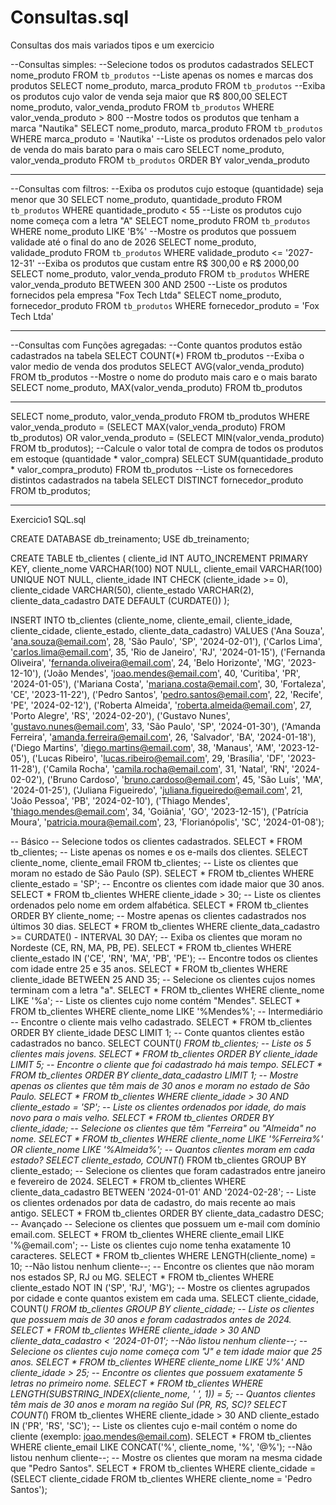 # Consultas.sql
Consultas dos mais variados tipos e um exercicio

--Consultas simples:
--Selecione todos os produtos cadastrados
SELECT nome_produto FROM `tb_produtos`
--Liste apenas os nomes e marcas dos produtos
SELECT nome_produto, marca_produto FROM `tb_produtos`
--Exiba os produtos cujo valor de venda seja maior que R$ 800,00
SELECT nome_produto, valor_venda_produto FROM `tb_produtos` WHERE valor_venda_produto > 800
--Mostre todos os produtos que tenham a marca "Nautika"
SELECT nome_produto, marca_produto FROM `tb_produtos` WHERE marca_produto = 'Nautika'
--Liste os produtos ordenados pelo valor de venda do mais barato para o mais caro
SELECT nome_produto, valor_venda_produto FROM `tb_produtos` ORDER BY valor_venda_produto
______________________________________________________________________________________________________________________
--Consultas com filtros:
--Exiba os produtos cujo estoque (quantidade) seja menor que 30
SELECT nome_produto, quantidade_produto FROM `tb_produtos` WHERE quantidade_produto < 55
--Liste os produtos cujo nome começa com a letra "A"
SELECT nome_produto FROM `tb_produtos` WHERE nome_produto LIKE 'B%'
--Mostre os produtos que possuem validade até o final do ano de 2026
SELECT nome_produto, validade_produto FROM `tb_produtos` WHERE validade_produto <= '2027-12-31'
--Exiba os produtos que custam entre R$ 300,00 e R$ 2000,00
SELECT nome_produto, valor_venda_produto FROM `tb_produtos` WHERE valor_venda_produto BETWEEN 300 AND 2500
--Liste os produtos fornecidos pela empresa "Fox Tech Ltda"
SELECT nome_produto, fornecedor_produto FROM `tb_produtos` WHERE fornecedor_produto = 'Fox Tech Ltda'
______________________________________________________________________________________________________________________
--Consultas com Funções agregadas:
--Conte quantos produtos estão cadastrados na tabela
SELECT COUNT(*) FROM tb_produtos
--Exiba o valor medio de venda dos produtos
SELECT AVG(valor_venda_produto) FROM tb_produtos
--Mostre o nome do produto mais caro e o mais barato
SELECT nome_produto, MAX(valor_venda_produto) FROM tb_produtos
_______________________________________________________________________________________________________________________
SELECT nome_produto, valor_venda_produto
FROM tb_produtos
WHERE valor_venda_produto = (SELECT MAX(valor_venda_produto) FROM tb_produtos)
OR valor_venda_produto = (SELECT MIN(valor_venda_produto) FROM tb_produtos);
--Calcule o valor total de compra de todos os produtos em estoque (quantidade * valor_compra)
SELECT SUM(quantidade_produto * valor_compra_produto) FROM tb_produtos
--Liste os fornecedores distintos cadastrados na tabela
SELECT DISTINCT fornecedor_produto FROM tb_produtos;
_______________________________________________________________________________________________________________________
Exercicio1 SQL.sql

CREATE DATABASE db_treinamento;
USE db_treinamento;

CREATE TABLE tb_clientes (
    cliente_id INT AUTO_INCREMENT PRIMARY KEY,
    cliente_nome VARCHAR(100) NOT NULL,
    cliente_email VARCHAR(100) UNIQUE NOT NULL,
    cliente_idade INT CHECK (cliente_idade >= 0),
    cliente_cidade VARCHAR(50),
    cliente_estado VARCHAR(2),
    cliente_data_cadastro DATE DEFAULT (CURDATE())
);

INSERT INTO tb_clientes (cliente_nome, cliente_email, cliente_idade, cliente_cidade, cliente_estado, cliente_data_cadastro)
VALUES 
('Ana Souza', 'ana.souza@email.com', 28, 'São Paulo', 'SP', '2024-02-01'),
('Carlos Lima', 'carlos.lima@email.com', 35, 'Rio de Janeiro', 'RJ', '2024-01-15'),
('Fernanda Oliveira', 'fernanda.oliveira@email.com', 24, 'Belo Horizonte', 'MG', '2023-12-10'),
('João Mendes', 'joao.mendes@email.com', 40, 'Curitiba', 'PR', '2024-01-05'),
('Mariana Costa', 'mariana.costa@email.com', 30, 'Fortaleza', 'CE', '2023-11-22'),
('Pedro Santos', 'pedro.santos@email.com', 22, 'Recife', 'PE', '2024-02-12'),
('Roberta Almeida', 'roberta.almeida@email.com', 27, 'Porto Alegre', 'RS', '2024-02-20'),
('Gustavo Nunes', 'gustavo.nunes@email.com', 33, 'São Paulo', 'SP', '2024-01-30'),
('Amanda Ferreira', 'amanda.ferreira@email.com', 26, 'Salvador', 'BA', '2024-01-18'),
('Diego Martins', 'diego.martins@email.com', 38, 'Manaus', 'AM', '2023-12-05'),
('Lucas Ribeiro', 'lucas.ribeiro@email.com', 29, 'Brasília', 'DF', '2023-11-28'),
('Camila Rocha', 'camila.rocha@email.com', 31, 'Natal', 'RN', '2024-02-02'),
('Bruno Cardoso', 'bruno.cardoso@email.com', 45, 'São Luís', 'MA', '2024-01-25'),
('Juliana Figueiredo', 'juliana.figueiredo@email.com', 21, 'João Pessoa', 'PB', '2024-02-10'),
('Thiago Mendes', 'thiago.mendes@email.com', 34, 'Goiânia', 'GO', '2023-12-15'),
('Patrícia Moura', 'patricia.moura@email.com', 23, 'Florianópolis', 'SC', '2024-01-08');





-- Básico
-- Selecione todos os clientes cadastrados.
SELECT * FROM tb_clientes;
-- Liste apenas os nomes e os e-mails dos clientes.
SELECT cliente_nome, cliente_email FROM tb_clientes;
-- Liste os clientes que moram no estado de São Paulo (SP).
SELECT * FROM tb_clientes WHERE cliente_estado = 'SP';
-- Encontre os clientes com idade maior que 30 anos.
SELECT * FROM tb_clientes WHERE cliente_idade > 30;
-- Liste os clientes ordenados pelo nome em ordem alfabética.
SELECT * FROM tb_clientes ORDER BY cliente_nome;
-- Mostre apenas os clientes cadastrados nos últimos 30 dias.
SELECT * FROM tb_clientes WHERE cliente_data_cadastro >= CURDATE() - INTERVAL 30 DAY;
-- Exiba os clientes que moram no Nordeste (CE, RN, MA, PB, PE).
SELECT * FROM tb_clientes WHERE cliente_estado IN ('CE', 'RN', 'MA', 'PB', 'PE');
-- Encontre todos os clientes com idade entre 25 e 35 anos.
SELECT * FROM tb_clientes WHERE cliente_idade BETWEEN 25 AND 35;
-- Selecione os clientes cujos nomes terminam com a letra "a".
SELECT * FROM tb_clientes WHERE cliente_nome LIKE '%a';
-- Liste os clientes cujo nome contém "Mendes".
SELECT * FROM tb_clientes WHERE cliente_nome LIKE '%Mendes%';
-- Intermediário
-- Encontre o cliente mais velho cadastrado.
SELECT * FROM tb_clientes ORDER BY cliente_idade DESC LIMIT 1;
-- Conte quantos clientes estão cadastrados no banco.
SELECT COUNT(*) FROM tb_clientes;
-- Liste os 5 clientes mais jovens.
SELECT * FROM tb_clientes ORDER BY cliente_idade LIMIT 5;
-- Encontre o cliente que foi cadastrado há mais tempo.
SELECT * FROM tb_clientes ORDER BY cliente_data_cadastro LIMIT 1;
-- Mostre apenas os clientes que têm mais de 30 anos e moram no estado de São Paulo.
SELECT * FROM tb_clientes WHERE cliente_idade > 30 AND cliente_estado = 'SP';
-- Liste os clientes ordenados por idade, do mais novo para o mais velho.
SELECT * FROM tb_clientes ORDER BY cliente_idade;
-- Selecione os clientes que têm "Ferreira" ou "Almeida" no nome.
SELECT * FROM tb_clientes WHERE cliente_nome LIKE '%Ferreira%' OR cliente_nome LIKE '%Almeida%';
-- Quantos clientes moram em cada estado?
SELECT cliente_estado, COUNT(*) FROM tb_clientes GROUP BY cliente_estado;
-- Selecione os clientes que foram cadastrados entre janeiro e fevereiro de 2024.
SELECT * FROM tb_clientes WHERE cliente_data_cadastro BETWEEN '2024-01-01' AND '2024-02-28';
-- Liste os clientes ordenados por data de cadastro, do mais recente ao mais antigo.
SELECT * FROM tb_clientes ORDER BY cliente_data_cadastro DESC;
-- Avançado
-- Selecione os clientes que possuem um e-mail com domínio email.com.
SELECT * FROM tb_clientes WHERE cliente_email LIKE '%@email.com';
-- Liste os clientes cujo nome tenha exatamente 10 caracteres.
SELECT * FROM tb_clientes WHERE LENGTH(cliente_nome) = 10; --Não listou nenhum cliente--;
-- Encontre os clientes que não moram nos estados SP, RJ ou MG.
SELECT * FROM tb_clientes WHERE cliente_estado NOT IN ('SP', 'RJ', 'MG');
-- Mostre os clientes agrupados por cidade e conte quantos existem em cada uma.
SELECT cliente_cidade, COUNT(*) FROM tb_clientes GROUP BY cliente_cidade;
-- Liste os clientes que possuem mais de 30 anos e foram cadastrados antes de 2024.
SELECT * FROM tb_clientes WHERE cliente_idade > 30 AND cliente_data_cadastro < '2024-01-01'; --Não listou nenhum cliente--;
-- Selecione os clientes cujo nome começa com "J" e tem idade maior que 25 anos.
SELECT * FROM tb_clientes WHERE cliente_nome LIKE 'J%' AND cliente_idade > 25;
-- Encontre os clientes que possuem exatamente 5 letras no primeiro nome.
SELECT * FROM tb_clientes WHERE LENGTH(SUBSTRING_INDEX(cliente_nome, ' ', 1)) = 5;
-- Quantos clientes têm mais de 30 anos e moram na região Sul (PR, RS, SC)?
SELECT COUNT(*) FROM tb_clientes WHERE cliente_idade > 30 AND cliente_estado IN ('PR', 'RS', 'SC');
-- Liste os clientes cujo e-mail contém o nome do cliente (exemplo: joao.mendes@email.com).
SELECT * FROM tb_clientes WHERE cliente_email LIKE CONCAT('%', cliente_nome, '%', '@%'); --Não listou nenhum cliente--;
-- Mostre os clientes que moram na mesma cidade que "Pedro Santos".
SELECT * FROM tb_clientes WHERE cliente_cidade = (SELECT cliente_cidade FROM tb_clientes WHERE cliente_nome = 'Pedro Santos');

